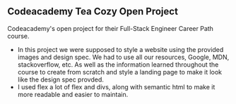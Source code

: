 ## Codeacademy Tea Cozy Open Project

Codeacademy's open project for their Full-Stack Engineer Career Path course.

- In this project we were supposed to style a website using the provided images and design spec. We had to use all our resources, Google, MDN, stackoverflow, etc. As well as the information learned throughout the course to create from scratch and style a landing page to make it look like the design spec provded.
- I used flex a lot of flex and divs, along with semantic html to make it more readable and easier to maintain.
